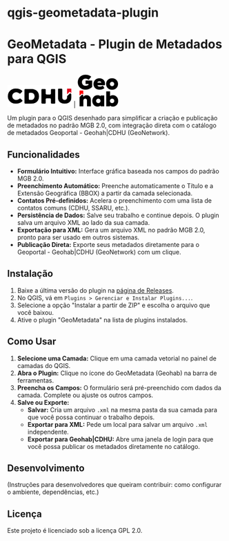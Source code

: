 ﻿# qgis-geometadata-plugin

 # GeoMetadata - Plugin de Metadados para QGIS

![Logo do Plugin](logo.png) | ![Logo do Plugin](icon.png)

Um plugin para o QGIS desenhado para simplificar a criação e publicação de metadados no padrão MGB 2.0, com integração direta com o catálogo de metadados Geoportal - Geohah|CDHU (GeoNetwork).

## Funcionalidades

*   **Formulário Intuitivo:** Interface gráfica baseada nos campos do padrão MGB 2.0.
*   **Preenchimento Automático:** Preenche automaticamente o Título e a Extensão Geográfica (BBOX) a partir da camada selecionada.
*   **Contatos Pré-definidos:** Acelera o preenchimento com uma lista de contatos comuns (CDHU, SSARU, etc.).
*   **Persistência de Dados:** Salve seu trabalho e continue depois. O plugin salva um arquivo XML ao lado da sua camada.
*   **Exportação para XML:** Gera um arquivo XML no padrão MGB 2.0, pronto para ser usado em outros sistemas.
*   **Publicação Direta:** Exporte seus metadados diretamente para o Geoportal - Geohab|CDHU (GeoNetwork) com um clique.

## Instalação

1.  Baixe a última versão do plugin na [página de Releases](https://github.com/maviz991/qgis-geometadata-plugin/releases).
2.  No QGIS, vá em `Plugins > Gerenciar e Instalar Plugins...`.
3.  Selecione a opção "Instalar a partir de ZIP" e escolha o arquivo que você baixou.
4.  Ative o plugin "GeoMetadata" na lista de plugins instalados.

## Como Usar

1.  **Selecione uma Camada:** Clique em uma camada vetorial no painel de camadas do QGIS.
2.  **Abra o Plugin:** Clique no ícone do GeoMetadata (Geohab) na barra de ferramentas.
3.  **Preencha os Campos:** O formulário será pré-preenchido com dados da camada. Complete ou ajuste os outros campos.
4.  **Salve ou Exporte:**
    *   **Salvar:** Cria um arquivo `.xml` na mesma pasta da sua camada para que você possa continuar o trabalho depois.
    *   **Exportar para XML:** Pede um local para salvar um arquivo `.xml` independente.
    *   **Exportar para Geohab|CDHU:** Abre uma janela de login para que você possa publicar os metadados diretamente no catálogo.

## Desenvolvimento

(Instruções para desenvolvedores que queiram contribuir: como configurar o ambiente, dependências, etc.)

## Licença

Este projeto é licenciado sob a licença GPL 2.0.


